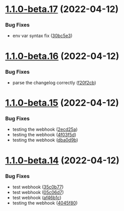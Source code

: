 # [1.1.0-beta.17](https://github.com/ryanpag3/guac-bot/compare/v1.1.0-beta.16...v1.1.0-beta.17) (2022-04-12)


### Bug Fixes

* env var syntax fix ([30bc5e3](https://github.com/ryanpag3/guac-bot/commit/30bc5e303596a1790bbec43a230f7cf694e9bc67))

# [1.1.0-beta.16](https://github.com/ryanpag3/guac-bot/compare/v1.1.0-beta.15...v1.1.0-beta.16) (2022-04-12)


### Bug Fixes

* parse the changelog correctly ([f20f2cb](https://github.com/ryanpag3/guac-bot/commit/f20f2cb324f349f630933b8ea2882d0dab3e58cd))

# [1.1.0-beta.15](https://github.com/ryanpag3/guac-bot/compare/v1.1.0-beta.14...v1.1.0-beta.15) (2022-04-12)


### Bug Fixes

* testing the webhook ([2ecd25a](https://github.com/ryanpag3/guac-bot/commit/2ecd25ac253084f49abd70a75c50955f77cc6453))
* testing the webhook ([4f03f5d](https://github.com/ryanpag3/guac-bot/commit/4f03f5da160daf5d6c1251658e8d9f660b13065a))
* testing the webhook ([dba0d9b](https://github.com/ryanpag3/guac-bot/commit/dba0d9b8062103dd9264a8a68d1f7bd8d3e3a9ed))

# [1.1.0-beta.14](https://github.com/ryanpag3/guac-bot/compare/v1.1.0-beta.13...v1.1.0-beta.14) (2022-04-12)


### Bug Fixes

* test webhook ([35c0b77](https://github.com/ryanpag3/guac-bot/commit/35c0b77282b5a9ff193cc50c738887a101d9ce70))
* test webhook ([05c06d7](https://github.com/ryanpag3/guac-bot/commit/05c06d763e5c10744501beff7fd5f46b607d9af9))
* test webhook ([af46b1c](https://github.com/ryanpag3/guac-bot/commit/af46b1c2285e461a84a96139d09e01ff89c9e727))
* testing the webhook ([4045f80](https://github.com/ryanpag3/guac-bot/commit/4045f80fff83536edc9955086bb4e1715774a7c5))
